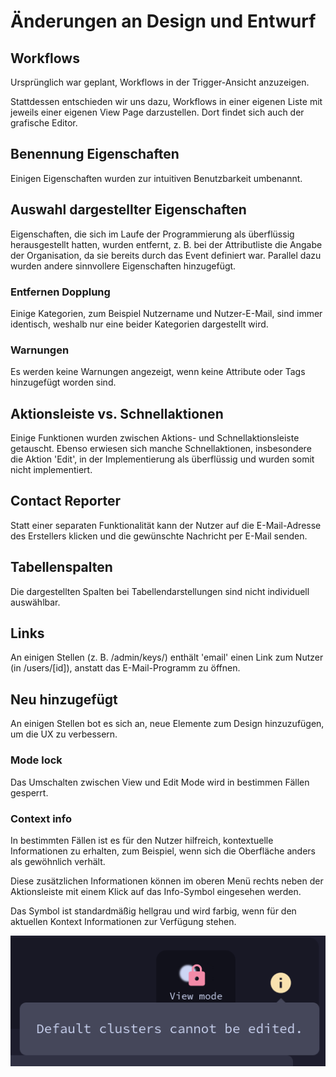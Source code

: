 # Änderungen an Design und Entwurf

## Workflows

Ursprünglich war geplant, Workflows in der Trigger-Ansicht anzuzeigen.

Stattdessen entschieden wir uns dazu, Workflows in einer eigenen Liste mit jeweils einer eigenen View Page darzustellen.
Dort findet sich auch der grafische Editor.

## Benennung Eigenschaften

Einigen Eigenschaften wurden zur intuitiven Benutzbarkeit umbenannt.

## Auswahl dargestellter Eigenschaften

Eigenschaften, die sich im Laufe der Programmierung als überflüssig herausgestellt hatten,
wurden entfernt, z. B. bei der Attributliste die Angabe der Organisation, da sie bereits durch das Event definiert war.
Parallel dazu wurden andere sinnvollere Eigenschaften hinzugefügt.

### Entfernen Dopplung

Einige Kategorien, zum Beispiel Nutzername und Nutzer-E-Mail, sind immer identisch, weshalb nur eine beider Kategorien dargestellt wird.

### Warnungen

Es werden keine Warnungen angezeigt, wenn keine Attribute oder Tags hinzugefügt worden sind.

## Aktionsleiste vs. Schnellaktionen

Einige Funktionen wurden zwischen Aktions- und Schnellaktionsleiste getauscht. Ebenso erwiesen sich manche Schnellaktionen, insbesondere die Aktion 'Edit', in der Implementierung als überflüssig und wurden somit nicht implementiert.

## Contact Reporter

Statt einer separaten Funktionalität kann der Nutzer auf die E-Mail-Adresse des Erstellers klicken und die gewünschte Nachricht per E-Mail senden.

## Tabellenspalten

Die dargestellten Spalten bei Tabellendarstellungen sind nicht individuell auswählbar.

## Links

An einigen Stellen (z. B. /admin/keys/) enthält 'email' einen Link zum Nutzer (in /users/[id]), anstatt das E-Mail-Programm zu öffnen.

## Neu hinzugefügt

An einigen Stellen bot es sich an, neue Elemente zum Design hinzuzufügen, um die UX zu verbessern.

### Mode lock

Das Umschalten zwischen View und Edit Mode wird in bestimmen Fällen gesperrt.

### Context info

In bestimmten Fällen ist es für den Nutzer hilfreich, kontextuelle Informationen zu erhalten,
zum Beispiel, wenn sich die Oberfläche anders als gewöhnlich verhält.

Diese zusätzlichen Informationen können im oberen Menü
rechts neben der Aktionsleiste
mit einem Klick auf das Info-Symbol eingesehen werden.

Das Symbol ist standardmäßig hellgrau und wird farbig,
wenn für den aktuellen Kontext Informationen zur Verfügung stehen.

![context info screenshot](context_info.png)
